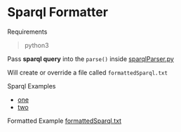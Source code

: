 # Sparql Formatter



Requirements
> python3



Pass <b>sparql query</b> into the `parse()` inside [sparqlParser.py](./sparqlParser.py)

Will create or override a file called `formattedSparql.txt`

Sparql Examples 
- [one](example1.txt)
- [two](./example2.txt)

Formatted Example [formattedSparql.txt](formattedSparql.txt)
